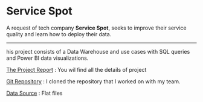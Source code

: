 
# Service Spot

A request of tech company **Service Spot**, seeks to improve their service quality and learn how to deploy their data.

___

his project consists of a Data Warehouse and use cases with SQL queries and Power BI data visualizations.

[The Project Report](https://github.com/Evank2023/School_Project_ETL_and_DataWharehouse/blob/master/Repport.docx) : You wil find all the details of project

[Git Repository](https://github.com/Evank2023/School_Project_ETL_and_DataWharehouse/tree/Repository) : I cloned the repository that I worked on with my team.

[Data Source](https://github.com/Evank2023/School_Project_ETL_and_DataWharehouse/tree/Data) : Flat files
